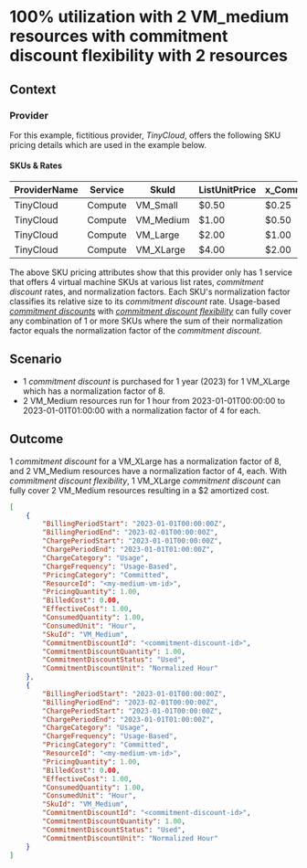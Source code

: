 # 100% utilization with 2 VM_medium resources with commitment discount flexibility with 2 resources

## Context

### Provider

For this example, fictitious provider, *TinyCloud*, offers the following SKU pricing details which are used in the example below.

#### SKUs & Rates

| ProviderName | Service | SkuId     | ListUnitPrice  | x_CommitmentDiscountUnitPrice  | x_NormalizationFactor |
|--------------|---------|-----------|----------------|--------------------------------|-----------------------|
| TinyCloud    | Compute | VM_Small  | $0.50          | $0.25                          | 1                     |
| TinyCloud    | Compute | VM_Medium | $1.00          | $0.50                          | 2                     |
| TinyCloud    | Compute | VM_Large  | $2.00          | $1.00                          | 4                     |
| TinyCloud    | Compute | VM_XLarge | $4.00          | $2.00                          | 8                     |

The above SKU pricing attributes show that this provider only has 1 service that offers 4 virtual machine SKUs at various list rates, *commitment discount* rates, and normalization factors. Each SKU's normalization factor classifies its relative size to its *commitment discount* rate. Usage-based [*commitment discounts*](#glossary:commitmentdiscount) with [*commitment discount flexibility*](#commitmentdiscountflexibility) can fully cover any combination of 1 or more SKUs where the sum of their normalization factor equals the normalization factor of the *commitment discount*.

## Scenario

- 1 *commitment discount* is purchased for 1 year (2023) for 1 VM_XLarge which has a normalization factor of 8.
- 2 VM_Medium resources run for 1 hour from 2023-01-01T00:00:00 to 2023-01-01T01:00:00 with a normalization factor of 4 for each.

## Outcome

1 *commitment discount* for a VM_XLarge has a normalization factor of 8, and 2 VM_Medium resources have a normalization factor of 4, each. With *commitment discount flexibility*, 1 VM_XLarge *commitment discount* can fully cover 2 VM_Medium resources resulting in a $2 amortized cost.

```json
[
    {
        "BillingPeriodStart": "2023-01-01T00:00:00Z",
        "BillingPeriodEnd": "2023-02-01T00:00:00Z",
        "ChargePeriodStart": "2023-01-01T00:00:00Z",
        "ChargePeriodEnd": "2023-01-01T01:00:00Z",
        "ChargeCategory": "Usage",
        "ChargeFrequency": "Usage-Based",
        "PricingCategory": "Committed",
        "ResourceId": "<my-medium-vm-id>",
        "PricingQuantity": 1.00,
        "BilledCost": 0.00,
        "EffectiveCost": 1.00,
        "ConsumedQuantity": 1.00,
        "ConsumedUnit": "Hour",
        "SkuId": "VM_Medium",
        "CommitmentDiscountId": "<commitment-discount-id>",
        "CommitmentDiscountQuantity": 1.00,
        "CommitmentDiscountStatus": "Used",
        "CommitmentDiscountUnit": "Normalized Hour"
    },
    {
        "BillingPeriodStart": "2023-01-01T00:00:00Z",
        "BillingPeriodEnd": "2023-02-01T00:00:00Z",
        "ChargePeriodStart": "2023-01-01T00:00:00Z",
        "ChargePeriodEnd": "2023-01-01T01:00:00Z",
        "ChargeCategory": "Usage",
        "ChargeFrequency": "Usage-Based",
        "PricingCategory": "Committed",
        "ResourceId": "<my-medium-vm-id>",
        "PricingQuantity": 1.00,
        "BilledCost": 0.00,
        "EffectiveCost": 1.00,
        "ConsumedQuantity": 1.00,
        "ConsumedUnit": "Hour",
        "SkuId": "VM_Medium",
        "CommitmentDiscountId": "<commitment-discount-id>",
        "CommitmentDiscountQuantity": 1.00,
        "CommitmentDiscountStatus": "Used",
        "CommitmentDiscountUnit": "Normalized Hour"
    }
]
```